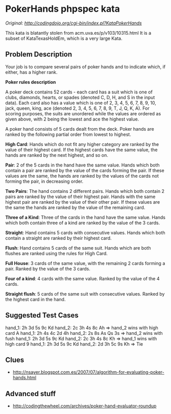 # PokerHands phpspec kata
*Original: http://codingdojo.org/cgi-bin/index.pl?KataPokerHands*

This kata is blatantly stolen from acm.uva.es/p/v103/10315.html It is a subset
of KataTexasHoldEm, which is a very large Kata.

## Problem Description
Your job is to compare several pairs of poker hands and to indicate which, if
either, has a higher rank.

**Poker rules description**

A poker deck contains 52 cards - each card has a suit which is one of clubs,
diamonds, hearts, or spades (denoted C, D, H, and S in the input data). Each
card also has a value which is one of 2, 3, 4, 5, 6, 7, 8, 9, 10, jack, queen,
king, ace (denoted 2, 3, 4, 5, 6, 7, 8, 9, T, J, Q, K, A). For scoring purposes,
the suits are unordered while the values are ordered as given above, with 2
being the lowest and ace the highest value.

A poker hand consists of 5 cards dealt from the deck. Poker hands are ranked by
the following partial order from lowest to highest.

**High Card**: Hands which do not fit any higher category are ranked by the value of
their highest card. If the highest cards have the same value, the hands are ranked
by the next highest, and so on.

**Pair**: 2 of the 5 cards in the hand have the same value. Hands which both contain
a pair are ranked by the value of the cards forming the pair. If these values are
the same, the hands are ranked by the values of the cards not forming the pair,
in decreasing order.

**Two Pairs**: The hand contains 2 different pairs. Hands which both contain 2 pairs
are ranked by the value of their highest pair. Hands with the same highest pair
are ranked by the value of their other pair. If these values are the same the
hands are ranked by the value of the remaining card.

**Three of a Kind**: Three of the cards in the hand have the same value. Hands which
both contain three of a kind are ranked by the value of the 3 cards.

**Straight**: Hand contains 5 cards with consecutive values. Hands which both contain
a straight are ranked by their highest card.

**Flush**: Hand contains 5 cards of the same suit. Hands which are both flushes are
ranked using the rules for High Card.

**Full House**: 3 cards of the same value, with the remaining 2 cards forming a pair.
Ranked by the value of the 3 cards.

**Four of a kind**: 4 cards with the same value. Ranked by the value of the 4 cards.

**Straight flush**: 5 cards of the same suit with consecutive values. Ranked by the
highest card in the hand.

## Suggested Test Cases
hand_1: 2h 3d 5s 9c Kd  hand_2: 2c 3h 4s 8c Ah  =>  hand_2 wins with high card A
hand_1: 2h 4s 4c 2d 4h  hand_2: 2s 8s As Qs 3s  =>  hand_2 wins with fush
hand_1: 2h 3d 5s 9c Kd  hand_2: 2c 3h 4s 8c Kh  =>  hand_1 wins with high card 9
hand_1: 2h 3d 5s 9c Kd  hand_2: 2d 3h 5c 9s Kh  =>  Tie

## Clues
* http://nsayer.blogspot.com.es/2007/07/algorithm-for-evaluating-poker-hands.html

## Advanced stuff
* http://codingthewheel.com/archives/poker-hand-evaluator-roundup